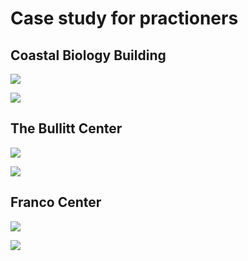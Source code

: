 # Case study for practioners

## Coastal Biology Building

![](<../.gitbook/assets/0 (4).png>)



![](<../.gitbook/assets/1 (38).png>)



## The Bullitt Center

![](<../.gitbook/assets/2 (4).png>)



![](<../.gitbook/assets/3 (1).png>)



## Franco Center

![](<../.gitbook/assets/4 (1).png>)



![](<../.gitbook/assets/5 (13).png>)
